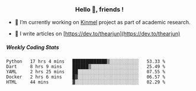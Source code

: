 <h3 align="center">Hello 👋, friends !</h3>

- 🔭 I’m currently working on [Kinmel](https://github.com/thearjun/kinmel) project as part of academic research.

- 📝 I write articles on [https://dev.to/thearjun](https://dev.to/thearjun)

<!--
म मरे पनि मेरो देश बाचिरहोस् । 
May my country live even if I die.


![Nepali Flag](https://bestanimations.com/media/flags/1039074932napal-flag-gif.gif)
-->

##### Weekly Coding Stats
<!--START_SECTION:waka-->
```text
Python   17 hrs 4 mins   █████████████▒░░░░░░░░░░░   53.33 % 
Dart     8 hrs 9 mins    ██████▒░░░░░░░░░░░░░░░░░░   25.49 % 
YAML     2 hrs 25 mins   ██░░░░░░░░░░░░░░░░░░░░░░░   07.55 % 
Docker   2 hrs 6 mins    █▓░░░░░░░░░░░░░░░░░░░░░░░   06.57 % 
HTML     44 mins         ▓░░░░░░░░░░░░░░░░░░░░░░░░   02.29 % 
```
<!--END_SECTION:waka-->

